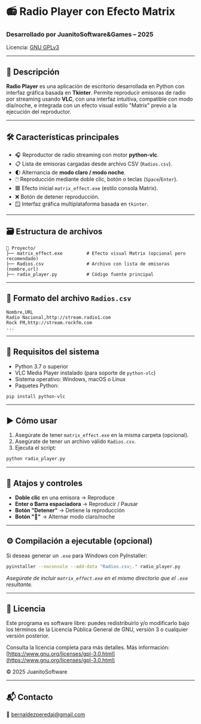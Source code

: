 # 📻 Radio Player con Efecto Matrix

### Desarrollado por **JuanitoSoftware&Games** – 2025  
Licencia: [GNU GPLv3](https://www.gnu.org/licenses/gpl-3.0.html)

---

## 🧾 Descripción

**Radio Player** es una aplicación de escritorio desarrollada en Python con interfaz gráfica basada en **Tkinter**. Permite reproducir emisoras de radio por streaming usando **VLC**, con una interfaz intuitiva, compatible con modo día/noche, e integrada con un efecto visual estilo "Matrix" previo a la ejecución del reproductor.

---

## 🛠️ Características principales

- 🎧 Reproductor de radio streaming con motor **python-vlc**.
- 📋 Lista de emisoras cargadas desde archivo CSV (`Radios.csv`).
- 🌓 Alternancia de **modo claro / modo noche**.
- 🖱️ Reproducción mediante doble clic, botón o teclas (`Space`/`Enter`).
- 🟩 Efecto inicial `matrix_effect.exe` (estilo consola Matrix).
- ❌ Botón de detener reproducción.
- 🪟 Interfaz gráfica multiplataforma basada en `tkinter`.

---

## 🗃️ Estructura de archivos

```
📁 Proyecto/
├── matrix_effect.exe         # Efecto visual Matrix (opcional pero recomendado)
├── Radios.csv                # Archivo con lista de emisoras (nombre,url)
├── radio_player.py           # Código fuente principal
```

---

## 📝 Formato del archivo `Radios.csv`

```csv
Nombre,URL
Radio Nacional,http://stream.radio1.com
Rock FM,http://stream.rockfm.com
...
```

---

## 🚀 Requisitos del sistema

- Python 3.7 o superior  
- VLC Media Player instalado (para soporte de `python-vlc`)  
- Sistema operativo: Windows, macOS o Linux  
- Paquetes Python:

```bash
pip install python-vlc
```

---

## ▶️ Cómo usar

1. Asegúrate de tener `matrix_effect.exe` en la misma carpeta (opcional).
2. Asegúrate de tener un archivo válido `Radios.csv`.
3. Ejecuta el script:

```bash
python radio_player.py
```

---

## 🔧 Atajos y controles

- **Doble clic** en una emisora → Reproduce
- **Enter o Barra espaciadora** → Reproducir / Pausar
- **Botón "Detener"** → Detiene la reproducción
- **Botón "🌙"** → Alternar modo claro/noche

---

## ⚙️ Compilación a ejecutable (opcional)

Si deseas generar un `.exe` para Windows con PyInstaller:

```bash
pyinstaller --noconsole --add-data "Radios.csv;." radio_player.py
```

_Asegúrate de incluir `matrix_effect.exe` en el mismo directorio que el `.exe` resultante._

---

## 📃 Licencia

Este programa es software libre: puedes redistribuirlo y/o modificarlo bajo los términos de la Licencia Pública General de GNU, versión 3 o cualquier versión posterior.

Consulta la licencia completa para más detalles.
Más información: [https://www.gnu.org/licenses/gpl-3.0.html](https://www.gnu.org/licenses/gpl-3.0.html)

© 2025 JuanitoSoftware

---

## 📬 Contacto

📧 bernaldezperedaj@gmail.com
